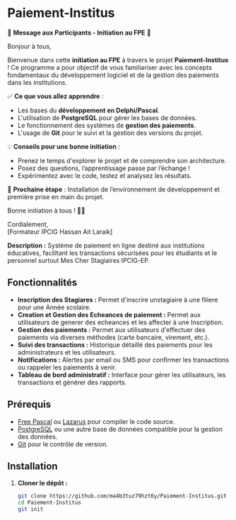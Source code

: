 # Paiement-Institus
📢 **Message aux Participants - Initiation au FPE** 📢  

Bonjour à tous,  

Bienvenue dans cette **initiation au FPE** à travers le projet **Paiement-Institus** ! Ce programme a pour objectif de vous familiariser avec les concepts fondamentaux du développement logiciel et de la gestion des paiements dans les institutions.  

✅ **Ce que vous allez apprendre** :  
- Les bases du **développement en Delphi/Pascal**.  
- L'utilisation de **PostgreSQL** pour gérer les bases de données.  
- Le fonctionnement des systèmes de **gestion des paiements**.  
- L'usage de **Git** pour le suivi et la gestion des versions du projet.  

💡 **Conseils pour une bonne initiation** :  
- Prenez le temps d'explorer le projet et de comprendre son architecture.  
- Posez des questions, l’apprentissage passe par l’échange !  
- Expérimentez avec le code, testez et analysez les résultats.  

🚀 **Prochaine étape** : Installation de l’environnement de développement et première prise en main du projet.  

Bonne initiation à tous ! 💪🔥  

Cordialement,  
[Formateur IPCIG Hassan Ait Laraik]

**Description :**
Système de paiement en ligne destiné aux institutions éducatives, facilitant les transactions sécurisées pour les étudiants et le personnel surtout Mes Cher Stagiaires IPCIG-EP.

## Fonctionnalités
- **Inscription des Stagiares :** Permet d'inscrire unstagiaire à une filiere pour une Année scolaire.
- **Creation et Gestion des Echeances de paiement :** Permet aux utilisateurs de generer des echeances et les affecter à une Inscription.
- **Gestion des paiements :** Permet aux utilisateurs d'effectuer des paiements via diverses méthodes (carte bancaire, virement, etc.).
- **Suivi des transactions :** Historique détaillé des paiements pour les administrateurs et les utilisateurs.
- **Notifications :** Alertes par email ou SMS pour confirmer les transactions ou rappeler les paiements à venir.
- **Tableau de bord administratif :** Interface pour gérer les utilisateurs, les transactions et générer des rapports.

## Prérequis

- [Free Pascal](https://www.freepascal.org/) ou [Lazarus](https://www.lazarus-ide.org/) pour compiler le code source.
- [PostgreSQL](https://www.postgresql.org/) ou une autre base de données compatible pour la gestion des données.
- [Git](https://git-scm.com/) pour le contrôle de version.

## Installation

1. **Cloner le dépôt :**

   ```bash
   git clone https://github.com/ma4b3tuz79hzt6y/Paiement-Institus.git
   cd Paiement-Institus
   git init
   


